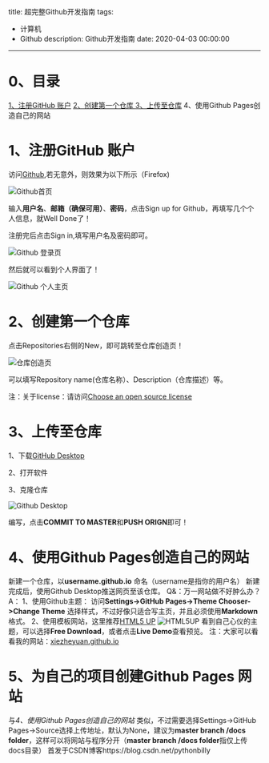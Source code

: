 title: 超完整Github开发指南
tags:
  - 计算机
  - Github
description: Github开发指南
date: 2020-04-03 00:00:00
---
# 0、目录
<a href="#first">1、注册GitHub 账户</a>
<a href="#second">2、创建第一个仓库 </a>
<a href="#third">3、上传至仓库</a>
<a name="#fourth">4、使用Github Pages创造自己的网站</a>
# 1、注册GitHub 账户
访问[Github](http://www.github.com/),若无意外，则效果为以下所示（Firefox)

![Github首页](/blogimages/github-mainpage.png)

输入**用户名**、**邮箱（确保可用）**、**密码**，点击Sign up for Github，再填写几个个人信息，就Well Done了！

注册完后点击Sign in,填写用户名及密码即可。

![Github 登录页](/blogimages/github-login.png)







然后就可以看到个人界面了！

![Github 个人主页](/blogimages/github-logined.png)
<a name="second"></a>
# 2、创建第一个仓库
点击Repositories右侧的New，即可跳转至仓库创造页！

​![仓库创造页](/blogimages/github-new.png)



可以填写Repository name(仓库名称）、Description（仓库描述）等。

注：关于license：请访问[Choose an open source license](https://choosealicense.com/)


<a name="third"></a>
# 3、上传至仓库
1、下载[GitHub Desktop](https://desktop.github.com/)

2、打开软件

3、克隆仓库

![Github Desktop](/blogimages/github-desktop.png)

编写，点击**COMMIT TO MASTER**和**PUSH ORIGN**即可！
<a name="fourth"></a>
# 4、使用Github Pages创造自己的网站
新建一个仓库，以**username.github.io** 命名（username是指你的用户名）
新建完成后，使用Github Desktop推送网页至该仓库。
Q&：万一网站做不好肿么办？
A：
1、使用Github主题：
访问**Settings->GitHub Pages->Theme Chooser->Change Theme** 选择样式，不过好像只适合写主页，并且必须使用**Markdown**格式。
2、使用模板网站，这里推荐[HTML5 UP](https://html5up.net/)
![HTML5UP](/blogimages/htmlup.png)
看到自己心仪的主题，可以选择**Free Download**，或者点击**Live Demo**查看预览。
注：大家可以看看我的网站：[xiezheyuan.github.io](http://xiezheyuan.github.io/)

<a name="fifth"></a>

# 5、为自己的项目创建Github Pages 网站
与*4、使用Github Pages创造自己的网站* 类似，不过需要选择Settings->GitHub Pages->Source选择上传地址，默认为None，建议为**master branch /docs folder**，这样可以将网站与程序分开（**master branch /docs folder**指仅上传docs目录）
首发于CSDN博客https://blog.csdn.net/pythonbilly